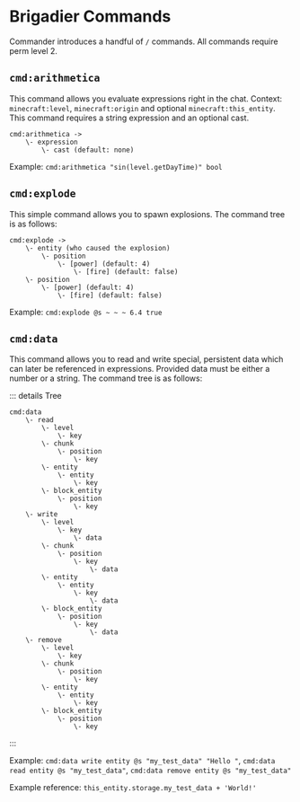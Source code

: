 # Brigadier Commands

Commander introduces a handful of `/` commands. All commands require perm level 2.

## `cmd:arithmetica`

This command allows you evaluate expressions right in the chat. Context: `minecraft:level`, `minecraft:origin` and optional `minecraft:this_entity`. This command requires a string expression and an optional cast.

```
cmd:arithmetica ->
    \- expression
        \- cast (default: none)
```

Example: `cmd:arithmetica "sin(level.getDayTime)" bool`

## `cmd:explode`

This simple command allows you to spawn explosions. The command tree is as follows:

```
cmd:explode ->
    \- entity (who caused the explosion)
        \- position
            \- [power] (default: 4)
                \- [fire] (default: false)
    \- position
        \- [power] (default: 4)
            \- [fire] (default: false)
```

Example: `cmd:explode @s ~ ~ ~ 6.4 true`

## `cmd:data`

This command allows you to read and write special, persistent data which can later be referenced in expressions. Provided data must be either a number or a string. The command tree is as follows:

::: details Tree
```
cmd:data
    \- read
        \- level
            \- key
        \- chunk
            \- position
                \- key
        \- entity
            \- entity
                \- key
        \- block_entity
            \- position
                \- key
    \- write
        \- level
            \- key
                \- data
        \- chunk
            \- position
                \- key
                    \- data
        \- entity
            \- entity
                \- key
                    \- data
        \- block_entity
            \- position
                \- key
                    \- data
    \- remove
        \- level
            \- key
        \- chunk
            \- position
                \- key
        \- entity
            \- entity
                \- key
        \- block_entity
            \- position
                \- key
```
:::

Example: `cmd:data write entity @s "my_test_data" "Hello "`, `cmd:data read entity @s "my_test_data"`,  `cmd:data remove entity @s "my_test_data"`

Example reference: `this_entity.storage.my_test_data + 'World!'`